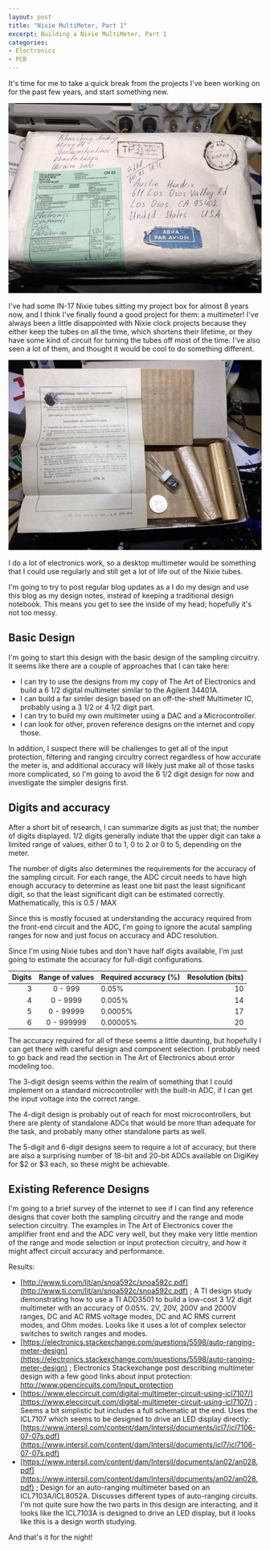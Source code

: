 ```yaml
---
layout: post
title: "Nixie MultiMeter, Part 1"
excerpt: Building a Nixie MultiMeter, Part 1
categories:
- Electronics
- PCB
---
```


It's time for me to take a quick break from the projects I've been working on for the past few years, and start something new.

![IN-17 Nixie Tubes, straight from Ukraine!](/media/2018/01/08/IN-17-box.jpg)

I've had some IN-17 Nixie tubes sitting my project box for almost 8 years now, and I think I've finally found a good project for them: a multimeter! I've always been a little disappointed with Nixie clock projects because they either keep the tubes on all the time, which shortens their lifetime, or they have some kind of circuit for turning the tubes off most of the time. I've also seen a lot of them, and thought it would be cool to do something different.

![IN-17 Nixie tube with original datasheet](/media/2018/01/08/IN-17-open.jpg)

I do a lot of electronics work, so a desktop multimeter would be something that I could use regularly and still get a lot of life out of the Nixie tubes.

I'm going to try to post regular blog updates as a I do my design and use this blog as my design notes, instead of keeping a traditional design notebook. This means you get to see the inside of my head; hopefully it's not too messy.

## Basic Design

I'm going to start this design with the basic design of the sampling circuitry. It seems like there are a couple of approaches that I can take here:

 * I can try to use the designs from my copy of The Art of Electronics and build a 6 1/2 digital multimeter similar to the Agilent 34401A.
 * I can build a far simler design based on an off-the-shelf Multimeter IC, probably using a 3 1/2 or 4 1/2 digit part.
 * I can try to build my own multimeter using a DAC and a Microcontroller.
 * I can look for other, proven reference designs on the internet and copy those.

In addition, I suspect there will be challenges to get all of the input protection, filtering and ranging circuitry correct regardless of how accurate the meter is, and additional accuracy will likely just make all of those tasks more complicated, so I'm going to avoid the 6 1/2 digit design for now and investigate the simpler designs first.

## Digits and accuracy

After a short bit of research, I can summarize digits as just that; the number of digits displayed. 1/2 digits generally indiate that the upper digit can take a limited range of values, either 0 to 1, 0 to 2 or 0 to 5, depending on the meter.

The number of digits also determines the requirements for the accuracy of the sampling circuit. For each range, the ADC circuit needs to have high enough accuracy to determine as least one bit past the least significant digit, so that the least significant digit can be estimated correctly. Mathematically, this is 0.5 / MAX

Since this is mostly focused at understanding the accuracy required from the front-end circuit and the ADC, I'm going to ignore the acutal sampling ranges for now and just focus on accuracy and ADC resolution.

Since I'm using Nixie tubes and don't have half digits available, I'm just going to estimate the accuracy for full-digit configurations.

| Digits | Range of values | Required accuracy (%) | Resolution (bits) |
|-------:|:---------------:|:----------------------|------------------:|
| 3      | 0 - 999         | 0.05%                 | 10                |
| 4      | 0 - 9999        | 0.005%                | 14                |
| 5      | 0 - 99999       | 0.0005%               | 17                |
| 6      | 0 - 999999      | 0.00005%              | 20                |

The accuracy required for all of these seems a little daunting, but hopefully I can get there with careful design and component selection. I probably need to go back and read the section in The Art of Electronics about error modeling too.

The 3-digit design seems within the realm of something that I could implement on a standard microcontroller with the built-in ADC, if I can get the input voltage into the correct range.

The 4-digit design is probably out of reach for most microcontrollers, but there are plenty of standalone ADCs that would be more than adequate for the task, and probably many other standalone parts as well.

The 5-digit and 6-digit designs seem to require a lot of accuracy, but there are also a surprising number of 18-bit and 20-bit ADCs available on DigiKey for $2 or $3 each, so these might be achievable.

## Existing Reference Designs

I'm going to a brief survey of the internet to see if I can find any reference designs that cover both the sampling circuitry and the range and mode selection circuitry. The examples in The Art of Electronics cover the amplifier front end and the ADC very well, but they make very little mention of the range and mode selection or input protection circuitry, and how it might affect circuit accuracy and performance.

Results:

 * [http://www.ti.com/lit/an/snoa592c/snoa592c.pdf](http://www.ti.com/lit/an/snoa592c/snoa592c.pdf) ; A TI design study demonstrating how to use a TI ADD3501 to build a low-cost 3 1/2 digit multimeter with an accuracy of 0.05%. 2V, 20V, 200V and 2000V ranges, DC and AC RMS voltage modes, DC and AC RMS current modes, and Ohm modes. Looks like it uses a lot of complex selector switches to switch ranges and modes.
 * [https://electronics.stackexchange.com/questions/5598/auto-ranging-meter-design](https://electronics.stackexchange.com/questions/5598/auto-ranging-meter-design) ; Electronics Stackexchange post describing multimeter design with a few good links about input protection: http://www.opencircuits.com/Input_protection
 * [https://www.eleccircuit.com/digital-multimeter-circuit-using-icl7107/](https://www.eleccircuit.com/digital-multimeter-circuit-using-icl7107/) ; Seems a bit simplistic but includes a full schematic at the end. Uses the ICL7107 which seems to be designed to drive an LED display directly: [https://www.intersil.com/content/dam/Intersil/documents/icl7/icl7106-07-07s.pdf](https://www.intersil.com/content/dam/Intersil/documents/icl7/icl7106-07-07s.pdf)
 * [https://www.intersil.com/content/dam/Intersil/documents/an02/an028.pdf](https://www.intersil.com/content/dam/Intersil/documents/an02/an028.pdf) ; Design for an auto-ranging multimeter based on an ICL7103A/ICL8052A. Discusses different types of auto-ranging circuits. I'm not quite sure how the two parts in this design are interacting, and it looks like the ICL7103A is designed to drive an LED display, but it looks like this is a design worth studying.

 And that's it for the night!
